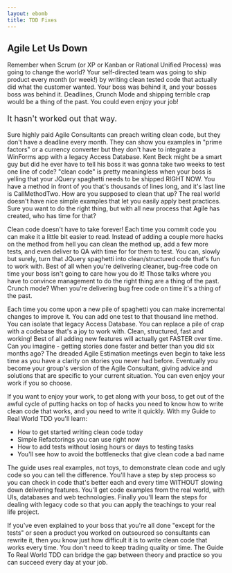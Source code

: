 ```yaml
---
layout: ebomb
title: TDD Fixes
---
```

<article>
  <h1 class="title">Agile Let Us Down</h1>

  <p>
    Remember when Scrum (or XP or Kanban or Rational Unified Process) was going to change the world? Your self-directed team was going to ship product every month (or week!) by writing clean tested code that actually did what the customer wanted. Your boss was behind it, and your bosses boss was behind it. Deadlines, Crunch Mode and shipping terrible crap would be a thing of the past. You could even enjoy your job!
  </p>
  <p style="font-size:1.3em;">It hasn't worked out that way.</p>
  <p>
    Sure highly paid Agile Consultants can preach writing clean code, but they don't have a deadline every month. They can show you examples in "prime factors" or a currency converter but they don't have to integrate a WinForms app with a legacy Access Database. Kent Beck might be a smart guy but did he ever have to tell his boss it was gonna take two weeks to test one line of code? "clean code" is pretty meaningless when your boss is yelling that your JQuery spaghetti needs to be shipped RIGHT NOW. You have a method in front of you that's thousands of lines long, and it's last line is CallMethodTwo. How are you supposed to clean that up? The real world doesn't have nice simple examples that let you easily apply best practices. Sure you want to do the right thing, but with all new process that Agile has created, who has time for that?
  </p>

  <p>
    Clean code doesn't have to take forever! Each time you commit code you can make it a little bit easier to read. Instead of adding a couple more hacks on the method from hell you can clean the method up, add a few more tests, and even deliver to QA with time for for them to test. You can, slowly but surely, turn that JQuery spaghetti into clean/structured code that's fun to work with. Best of all when you're delivering cleaner, bug-free code on time your boss isn't going to care how you do it! Those talks where you have to convince management to do the right thing are a thing of the past. Crunch mode? When you're delivering bug free code on time it's a thing of the past.
  </p>

  <p>
    Each time you come upon a new pile of spaghetti you can make incremental changes to improve it. You can add one test to that thousand line method. You can isolate that legacy Access Database. You can replace a pile of crap with a codebase that's a joy to work with. Clean, structured, fast and working! Best of all adding new features will actually get FASTER over time. Can you imagine - getting stories done faster and better than you did six months ago? The dreaded Agile Estimation meetings even begin to take less time as you have a clarity on stories you never had before. Eventually you become your group's version of the Agile Consultant, giving advice and solutions that are specific to your current situation. You can even enjoy your work if you so choose.
  </p>

  <p>
    If you want to enjoy your work, to get along with your boss, to get out of the awful cycle of putting hacks on top of hacks you need to know how to write clean code that works, and you need to write it quickly. With my Guide to Real World TDD you'll learn:
  </p>

  <ul>
    <li>How to get started writing clean code today</li>
    <li>Simple Refactorings you can use right now</li>
    <li>How to add tests without losing hours or days to testing tasks</li>
    <li>You'll see how to avoid the bottlenecks that give clean code a bad name</li>
  </ul>
  <p>The guide uses real examples, not toys, to demonstrate clean code and ugly code so you can tell the difference. You'll have a step by step process so you can check in code that's better each and every time WITHOUT slowing down delivering features. You'll get code examples from the real world, with UIs, databases and web technologies. Finally you'll learn the steps for dealing with legacy code so that you can apply the teachings to your real life project.</p>
  <p>If you've even explained to your boss that you're all done "except for the tests" or seen a product you worked on outsourced so consultants can rewrite it, then you know just how difficult it is to write clean code that works every time. You don't need to keep trading quality or time. The Guide To Real World TDD can bridge the gap between theory and practice so you can succeed every day at your job.</p>
</article>
